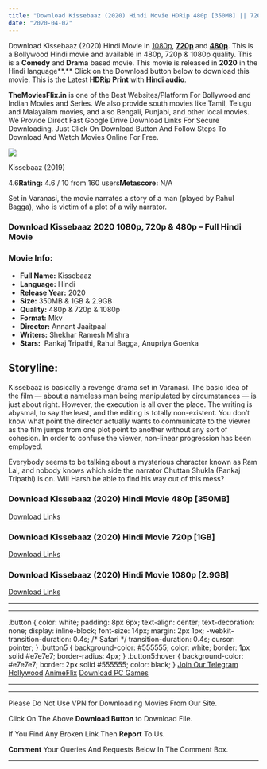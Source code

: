 ```yaml
---
title: "Download Kissebaaz (2020) Hindi Movie HDRip 480p [350MB] || 720p [1GB] || 1080p [2.9GB]"
date: "2020-04-02"
---
```


Download Kissebaaz (2020) Hindi Movie in [1080p](https://1moviesflix.com/1080p-movies/), [**720p**](https://1moviesflix.com/720p-movies/) and **[480p](https://1moviesflix.com/480p-movies/)**. This is a Bollywood Hindi movie and available in 480p, 720p & 1080p quality. This is a **Comedy** and **Drama** based movie. This movie is released in **2020** in the Hindi language**.** Click on the Download button below to download this movie. This is the Latest **HDRip Print** with **Hindi audio**.

**TheMoviesFlix.in** is one of the Best Websites/Platform For Bollywood and Indian Movies and Series. We also provide south movies like Tamil, Telugu and Malayalam movies, and also Bengali, Punjabi, and other local movies. We Provide Direct Fast Google Drive Download Links For Secure Downloading. Just Click On Download Button And Follow Steps To Download And Watch Movies Online For Free.

[![](https://m.media-amazon.com/images/M/MV5BMmViNDdiOGYtZDUwZC00NDI3LThhYmMtNjM5MmI4YmMzYzI5XkEyXkFqcGdeQXVyMjUxMTY3ODM@._V1_SX300.jpg)](https://www.imdb.com/title/tt3797888/ "Kissebaaz")

Kissebaaz (2019)

4.6**Rating:** 4.6 / 10 from 160 users**Metascore:** N/A

Set in Varanasi, the movie narrates a story of a man (played by Rahul Bagga), who is victim of a plot of a wily narrator.

### Download Kissebaaz 2020 1080p, 720p & 480p – Full Hindi Movie

### Movie Info:

- **Full Name:** Kissebaaz
- **Language:** Hindi
- **Release Year:** 2020
- **Size:** 350MB & 1GB & 2.9GB
- **Quality:** 480p & 720p & 1080p
- **Format:** Mkv
- **Director:** Annant Jaaitpaal
- **Writers:** Shekhar Ramesh Mishra
- **Stars:**  Pankaj Tripathi, Rahul Bagga, Anupriya Goenka

## Storyline:

Kissebaaz is basically a revenge drama set in Varanasi. The basic idea of the film — about a nameless man being manipulated by circumstances — is just about right. However, the execution is all over the place. The writing is abysmal, to say the least, and the editing is totally non-existent. You don’t know what point the director actually wants to communicate to the viewer as the film jumps from one plot point to another without any sort of cohesion. In order to confuse the viewer, non-linear progression has been employed.

Everybody seems to be talking about a mysterious character known as Ram Lal, and nobody knows which side the narrator Chuttan Shukla (Pankaj Tripathi) is on. Will Harsh be able to find his way out of this mess?

### Download Kissebaaz (2020) Hindi Movie 480p \[350MB\]

[Download Links](https://1moviesflix.com?a270777880=cERiL2lVVDFtNUxGR0p2eUZTbGcxYTlHTDdEMmlnNUhIVzY5L2Q3dC9hV1VFNnRhcEZ3YWpmSXg0blRSS3VyTVVHRUErVXIycVBDT3FteXBkTEVRZGhCdjk0Y0dPY1Zkd3hjYkJOZk0rSGc9)

### Download Kissebaaz (2020) Hindi Movie 720p \[1GB\]

[Download Links](https://1moviesflix.com?a270777880=cERiL2lVVDFtNUxGR0p2eUZTbGcxYTlHTDdEMmlnNUhIVzY5L2Q3dC9hV1VFNnRhcEZ3YWpmSXg0blRSS3VyTW95S2tzRkFBb3BMb3h0MEVDVXE1U1hqc3pwT094MGVPMjlJZ1VKbW1QV2s9)

### Download Kissebaaz (2020) Hindi Movie 1080p \[2.9GB\]

[Download Links](https://1moviesflix.com?a270777880=cERiL2lVVDFtNUxGR0p2eUZTbGcxYTlHTDdEMmlnNUhIVzY5L2Q3dC9hV1VFNnRhcEZ3YWpmSXg0blRSS3VyTXpRQlRzdUkyVVVTSGprS25tUW53ZDlVMW8rSlRCR295OEdaVnNsTHhYSmM9)

* * *

* * *

.button { color: white; padding: 8px 6px; text-align: center; text-decoration: none; display: inline-block; font-size: 14px; margin: 2px 1px; -webkit-transition-duration: 0.4s; /\* Safari \*/ transition-duration: 0.4s; cursor: pointer; } .button5 { background-color: #555555; color: white; border: 1px solid #e7e7e7; border-radius: 4px; } .button5:hover { background-color: #e7e7e7; border: 2px solid #555555; color: black; } [Join Our Telegram](http://gdrivepro.xyz/join.php) [Hollywood](https://moviesverse.com/) [AnimeFlix](https://animeflix.in/) [Download PC Games](https://gamesflix.net/)  

* * *

* * *

  

Please Do Not Use VPN for Downloading Movies From Our Site.

Click On The Above **Download Button** to Download File.

If You Find Any Broken Link Then **Report** To Us.

**Comment** Your Queries And Requests Below In The Comment Box.

* * *

